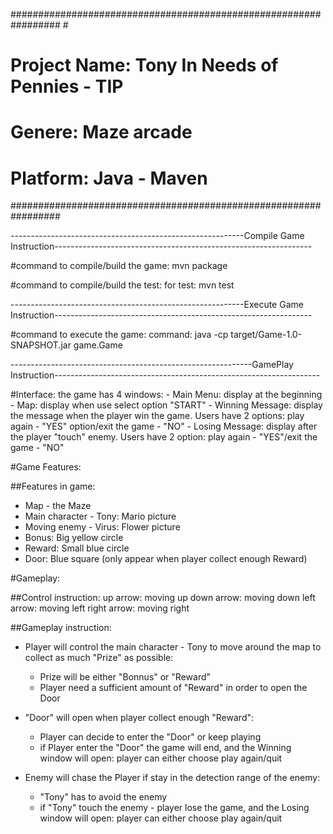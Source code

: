 #################################################################														#
#	Project Name: Tony In Needs of Pennies - TIP		#
#	Genere: Maze arcade					#
#	Platform: Java - Maven					#
#################################################################

----------------------------------------------------------Compile Game Instruction----------------------------------------------------------------

#command to compile/build the game:
mvn package

#command to compile/build the test:
for test: mvn test


----------------------------------------------------------Execute Game Instruction----------------------------------------------------------------

#command to execute the game:
command: java -cp target/Game-1.0-SNAPSHOT.jar game.Game


------------------------------------------------------------GamePlay Instruction------------------------------------------------------------------

#Interface:
the game has 4 windows:
	- Main Menu: display at the beginning 
	- Map: display when use select option "START"
	- Winning Message: display the message when the player win the game. Users have 2 options: play again - "YES" option/exit the game - "NO"
	- Losing Message: display after the player "touch" enemy. Users have 2 option: play again - "YES"/exit the game - "NO"

#Game Features:

##Features in game:
- Map - the Maze
- Main character - Tony: 	Mario picture
- Moving enemy - Virus:		Flower picture
- Bonus: 					Big yellow circle
- Reward: 					Small blue circle	
- Door: 					Blue square (only appear when player collect enough Reward)

#Gameplay:

##Control instruction:
up arrow: 		moving up 
down arrow: 	moving down
left arrow: 	moving left
right arrow: 	moving right

##Gameplay instruction:
- Player will control the main character - Tony to move around the map to collect as much "Prize" as possible:
	+ Prize will be either "Bonnus" or "Reward"
	+ Player need a sufficient amount of "Reward" in order to open the Door 

- "Door" will open when player collect enough "Reward":
	+ Player can decide to enter the "Door" or keep playing
	+ if Player enter the "Door" the game will end, and the Winning window will open: player can either choose play again/quit

- Enemy will chase the Player if stay in the detection range of the enemy:
	+ "Tony" has to avoid the enemy
	+ if "Tony" touch the enemy - player lose the game, and the Losing window will open: player can either choose play again/quit
